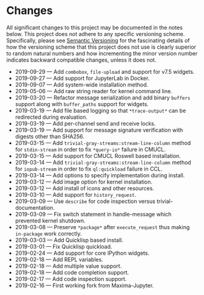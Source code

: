 # Changes

All significant changes to this project may be documented in the notes below.
This project does not adhere to any specific versioning scheme. Specifically,
please see [Semantic Versioning](http://semver.org/) for the fascinating details
of how the versioning scheme that this project does not use is clearly superior
to random natural numbers and how incrementing the minor version number
indicates backward compatible changes, unless it does not.

- 2019-09-29 — Add `combobox`, `file-upload` and support for v7.5 widgets.
- 2019-09-27 — Add support for JupyterLab in Docker.
- 2019-09-07 — Add system-wide installation method.
- 2019-05-06 — Add raw string reader for kernel command line.
- 2019-03-20 — Refactor message serialization and add binary `buffers` support
  along with `buffer_paths` support for widgets.
- 2019-03-19 — Add file based logging so that `*trace-output*` can be redirected
  during evaluation.
- 2019-03-19 — Add per-channel send and receive locks.
- 2019-03-19 — Add support for message signature verification with digests other
  than SHA256.
- 2019-03-15 — Add `trivial-gray-streams:stream-line-column` method for
  `stdin-stream` in order to fix `*query-io*` failure in CMUCL.
- 2019-03-15 — Add support for CMUCL Roswell based installation.
- 2019-03-14 — Add `trivial-gray-streams:stream-line-column` method for
  `iopub-stream` in order to fix `ql:quickload` failure in CCL.
- 2019-03-14 — Add options to specify implementation during install.
- 2019-03-12 — Add image option for kernel installation.
- 2019-03-12 — Add install of icons and other resources.
- 2019-03-10 — Add support for `history_request`.
- 2019-03-09 — Use `describe` for code inspection versus trivial-documentation.
- 2019-03-09 — Fix switch statement in handle-message which prevented kernel
  shutdown.
- 2019-03-08 — Preserve `*package*` after `execute_request` thus making
  `in-package` work correctly.
- 2019-03-03 — Add Quicklisp based install.
- 2019-03-01 — Fix Quicklisp quickload.
- 2019-02-24 — Add support for core IPython widgets.
- 2019-02-18 — Add REPL variables.
- 2019-02-18 — Add multiple value support.
- 2019-02-18 — Add code completion support.
- 2019-02-17 — Add code inspection support.
- 2019-02-16 — First working fork from Maxima-Jupyter.
